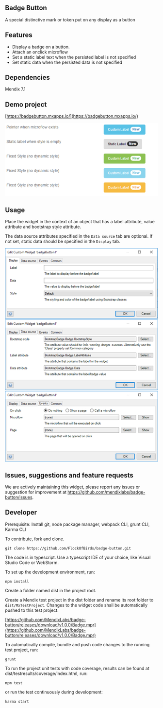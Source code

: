 ## Badge Button

A special distinctive mark or token put on any display as a button

## Features

 * Display a badge on a button.
 * Attach an onclick microflow 
 * Set a static label text when the persisted label is not specified
 * Set static data when the persisted data is not specified

## Dependencies

Mendix 7.1

## Demo project

[https://badgebutton.mxapps.io/](https://badgebutton.mxapps.io/)

![1](assets/demo.png)
## Usage
Place the widget in the context of an object that has a label attribute, value attribute and bootstrap style attribute.

The data source attributes specified in the `Data source` tab are optional. If not set, static data should be specified in the `Display` tab.

![1](assets/Static_attributes.png)
![1](assets/Data_source.png)
![1](assets/Behavior.png)

## Issues, suggestions and feature requests

We are actively maintaining this widget, please report any issues or suggestion for improvement at
https://github.com/mendixlabs/badge-button/issues.

## Developer
Prerequisite: Install git, node package manager, webpack CLI, grunt CLI, Karma CLI

To contribute, fork and clone.

    git clone https://github.com/FlockOfBirds/badge-button.git

The code is in typescript. Use a typescript IDE of your choice, like Visual Studio Code or WebStorm.

To set up the development environment, run:

    npm install

Create a folder named dist in the project root.

Create a Mendix test project in the dist folder and rename its root folder to `dist/MxTestProject`. Changes to the widget code shall be automatically pushed to this test project.

[https://github.com/MendixLabs/badge-button/releases/download/v1.0.0/Badge.mpr](https://github.com/MendixLabs/badge-button/releases/download/v1.0.0/Badge.mpr)

To automatically compile, bundle and push code changes to the running test project, run:

    grunt

To run the project unit tests with code coverage, results can be found at dist/testresults/coverage/index.html, run:

    npm test

or run the test continuously during development:

    karma start
